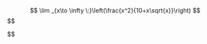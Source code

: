 
$$
\lim _{x\to \infty \:}\left(\frac{x^2}{10+x\sqrt{x}}\right)
$$
$$

$$
<!--stackedit_data:
eyJoaXN0b3J5IjpbMTk2MDExMjUxOF19
-->